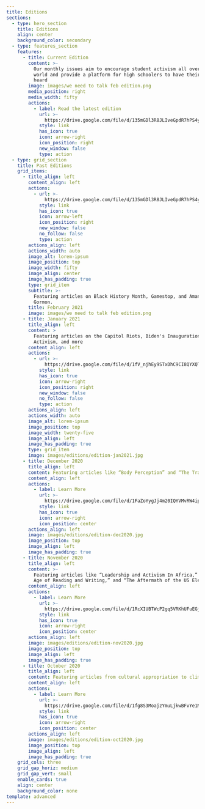 ```yaml
---
title: Editions
sections:
  - type: hero_section
    title: Editions
    align: center
    background_color: secondary
  - type: features_section
    features:
      - title: Current Edition
        content: >-
          Our monthly issues aim to encourage student activism all over the
          world and provide a platform for high schoolers to have their voices
          heard
        image: images/we need to talk feb edition.png
        media_position: right
        media_width: fifty
        actions:
          - label: Read the latest edition
            url: >-
              https://drive.google.com/file/d/135mGDl3R8JLIveGpdR7hPS4yDXfgftLt/view?usp=sharing
            style: link
            has_icon: true
            icon: arrow-right
            icon_position: right
            new_window: false
            type: action
  - type: grid_section
    title: Past Editions
    grid_items:
      - title_align: left
        content_align: left
        actions:
          - url: >-
              https://drive.google.com/file/d/135mGDl3R8JLIveGpdR7hPS4yDXfgftLt/view?usp=sharing
            style: link
            has_icon: true
            icon: arrow-left
            icon_position: right
            new_window: false
            no_follow: false
            type: action
        actions_align: left
        actions_width: auto
        image_alt: lorem-ipsum
        image_position: top
        image_width: fifty
        image_align: center
        image_has_padding: true
        type: grid_item
        subtitle: >-
          Featuring articles on Black History Month, Gamestop, and Amanda
          Gormon.
        title: February 2021
        image: images/we need to talk feb edition.png
      - title: January 2021
        title_align: left
        content: >
          Featuring articles on the Capitol Riots, Biden's Inauguration, Art and
          Activism, and more
        content_align: left
        actions:
          - url: >-
              https://drive.google.com/file/d/1fV_njhEy9STxDhC9CI8QYXQTfLvZ4mW-/view
            style: link
            has_icon: true
            icon: arrow-right
            icon_position: right
            new_window: false
            no_follow: false
            type: action
        actions_align: left
        actions_width: auto
        image_alt: lorem-ipsum
        image_position: top
        image_width: twenty-five
        image_align: left
        image_has_padding: true
        type: grid_item
        image: images/editions/edition-jan2021.jpg
      - title: December 2020
        title_align: left
        content: Featuring articles like “Body Perception” and “The Transfer of Power.”
        content_align: left
        actions:
          - label: Learn More
            url: >-
              https://drive.google.com/file/d/1FaZoYygJj4m20IQYVMvRW4ipeHWVmMoU/view?usp=sharing
            style: link
            has_icon: true
            icon: arrow-right
            icon_position: center
        actions_align: left
        image: images/editions/edition-dec2020.jpg
        image_position: top
        image_align: left
        image_has_padding: true
      - title: November 2020
        title_align: left
        content: >-
          Featuring articles like “Leadership and Activism In Africa,” “The New
          Age of Reading and Writing,” and “The Aftermath of the US Election.”
        content_align: left
        actions:
          - label: Learn More
            url: >-
              https://drive.google.com/file/d/1RcXIUBTWcP2gq5VRKhUFuEGj4bzdEUOV/view?usp=sharing
            style: link
            has_icon: true
            icon: arrow-right
            icon_position: center
        actions_align: left
        image: images/editions/edition-nov2020.jpg
        image_position: top
        image_align: left
        image_has_padding: true
      - title: October 2020
        title_align: left
        content: Featuring articles from cultural appropriation to climate change.
        content_align: left
        actions:
          - label: Learn More
            url: >-
              https://drive.google.com/file/d/1fg8S3MoajzYmuLjkwBFvYe1Mw0hLyUqo/view?usp=sharing
            style: link
            has_icon: true
            icon: arrow-right
            icon_position: center
        actions_align: left
        image: images/editions/edition-oct2020.jpg
        image_position: top
        image_align: left
        image_has_padding: true
    grid_cols: three
    grid_gap_horiz: medium
    grid_gap_vert: small
    enable_cards: true
    align: center
    background_color: none
template: advanced
---
```

